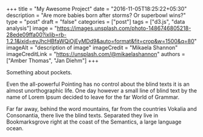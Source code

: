 +++
title = "My Awesome Project"
date = "2016-11-05T18:25:22+05:30"
description = "Are more babies born after storms? Or superbowl wins?"
type = "post"
draft = "false"
categories = ["post"]
tags = ["d3.js", "data analysis"]
image = "https://images.unsplash.com/photo-1486746805218-28ede09ffa00?ixlib=rb-1.2.1&ixid=eyJhcHBfaWQiOjEyMDd9&auto=format&fit=crop&w=1500&q=80"
imageAlt = "description of image"
imageCredit = "Mikaela Shannon"
imageCreditLink = "https://unsplash.com/@mikaelashannon"
authors = ["Amber Thomas", "Jan Diehm"]
+++

Something about pockets.

Even the all-powerful Pointing has no control about the blind texts it is an almost unorthographic life. One day however a small line of blind text by the name of Lorem Ipsum decided to leave for the far World of Grammar.
<!--more-->

Far far away, behind the word mountains, far from the countries Vokalia and Consonantia, there live the blind texts. Separated they live in Bookmarksgrove right at the coast of the Semantics, a large language ocean.
